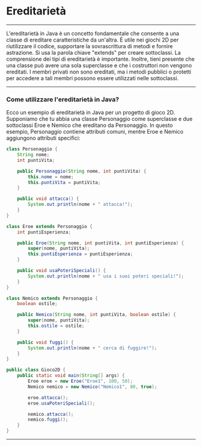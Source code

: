 # Ereditarietà
***
L'ereditarietà in Java è un concetto fondamentale che consente a una classe di ereditare caratteristiche da un'altra. È utile nei giochi 2D per riutilizzare il codice, supportare la sovrascrittura di metodi e fornire astrazione. Si usa la parola chiave "extends" per creare sottoclassi. La comprensione dei tipi di ereditarietà è importante. Inoltre, tieni presente che una classe può avere una sola superclasse e che i costruttori non vengono ereditati. 
I membri privati non sono ereditati, 
ma i metodi pubblici o protetti per accedere a tali membri possono essere utilizzati nelle sottoclassi.
***
### Come utilizzare l'ereditarietà in Java?

Ecco un esempio di ereditarietà in Java per un progetto di gioco 2D. Supponiamo che tu abbia una classe Personaggio come superclasse e due sottoclassi Eroe e Nemico che ereditano da Personaggio. 
In questo esempio, Personaggio contiene attributi comuni, mentre Eroe e Nemico aggiungono attributi specifici:
```Java
class Personaggio {
    String nome;
    int puntiVita;

    public Personaggio(String nome, int puntiVita) {
        this.nome = nome;
        this.puntiVita = puntiVita;
    }

    public void attacca() {
        System.out.println(nome + " attacca!");
    }
}

class Eroe extends Personaggio {
    int puntiEsperienza;

    public Eroe(String nome, int puntiVita, int puntiEsperienza) {
        super(nome, puntiVita);
        this.puntiEsperienza = puntiEsperienza;
    }

    public void usaPoteriSpeciali() {
        System.out.println(nome + " usa i suoi poteri speciali!");
    }
}

class Nemico extends Personaggio {
    boolean ostile;

    public Nemico(String nome, int puntiVita, boolean ostile) {
        super(nome, puntiVita);
        this.ostile = ostile;
    }

    public void fuggi() {
        System.out.println(nome + " cerca di fuggire!");
    }
}

public class Gioco2D {
    public static void main(String[] args) {
        Eroe eroe = new Eroe("Eroe1", 100, 50);
        Nemico nemico = new Nemico("Nemico1", 80, true);

        eroe.attacca();
        eroe.usaPoteriSpeciali();

        nemico.attacca();
        nemico.fuggi();
    }
}


```
***
